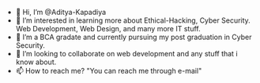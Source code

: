 - 👋 Hi, I’m @Aditya-Kapadiya
- 👀 I’m interested in learning more about Ethical-Hacking, Cyber Security. Web Development, Web Design, and many more IT stuff.
- 🌱 I’m a BCA gradate and currently pursuing my post graduation in Cyber Security.
- 💞️ I’m looking to collaborate on web development and any stuff that i know about.
- 📫 How to reach me? "You can reach me through e-mail"

<!---
Aditya-Kapadiya/Aditya-Kapadiya is a ✨ special ✨ repository because its `README.md` (this file) appears on your GitHub profile.
You can click the Preview link to take a look at your changes.
--->
